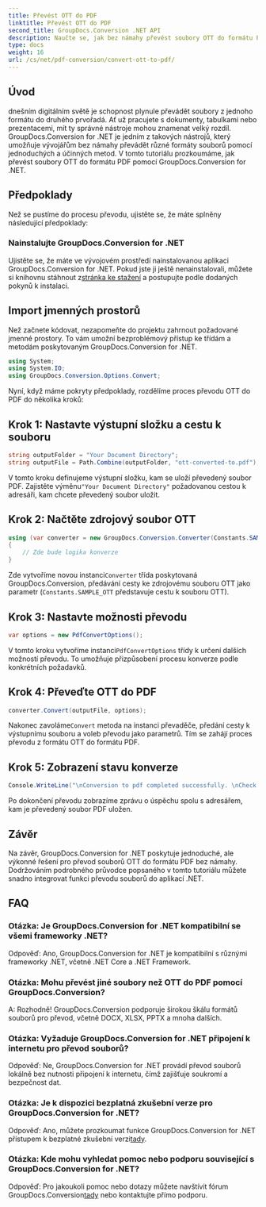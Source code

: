 ```yaml
---
title: Převést OTT do PDF
linktitle: Převést OTT do PDF
second_title: GroupDocs.Conversion .NET API
description: Naučte se, jak bez námahy převést soubory OTT do formátu PDF pomocí GroupDocs.Conversion for .NET. Bezproblémově integrujte převod souborů do svých aplikací .NET.
type: docs
weight: 16
url: /cs/net/pdf-conversion/convert-ott-to-pdf/
---
```

## Úvod

dnešním digitálním světě je schopnost plynule převádět soubory z jednoho formátu do druhého prvořadá. Ať už pracujete s dokumenty, tabulkami nebo prezentacemi, mít ty správné nástroje mohou znamenat velký rozdíl. GroupDocs.Conversion for .NET je jedním z takových nástrojů, který umožňuje vývojářům bez námahy převádět různé formáty souborů pomocí jednoduchých a účinných metod. V tomto tutoriálu prozkoumáme, jak převést soubory OTT do formátu PDF pomocí GroupDocs.Conversion for .NET.

## Předpoklady

Než se pustíme do procesu převodu, ujistěte se, že máte splněny následující předpoklady:

### Nainstalujte GroupDocs.Conversion for .NET

 Ujistěte se, že máte ve vývojovém prostředí nainstalovanou aplikaci GroupDocs.Conversion for .NET. Pokud jste ji ještě nenainstalovali, můžete si knihovnu stáhnout z[stránka ke stažení](https://releases.groupdocs.com/conversion/net/) a postupujte podle dodaných pokynů k instalaci.

## Import jmenných prostorů

Než začnete kódovat, nezapomeňte do projektu zahrnout požadované jmenné prostory. To vám umožní bezproblémový přístup ke třídám a metodám poskytovaným GroupDocs.Conversion for .NET.

```csharp
using System;
using System.IO;
using GroupDocs.Conversion.Options.Convert;
```


Nyní, když máme pokryty předpoklady, rozdělíme proces převodu OTT do PDF do několika kroků:

## Krok 1: Nastavte výstupní složku a cestu k souboru

```csharp
string outputFolder = "Your Document Directory";
string outputFile = Path.Combine(outputFolder, "ott-converted-to.pdf");
```

 V tomto kroku definujeme výstupní složku, kam se uloží převedený soubor PDF. Zajistěte výměnu`"Your Document Directory"` požadovanou cestou k adresáři, kam chcete převedený soubor uložit.

## Krok 2: Načtěte zdrojový soubor OTT

```csharp
using (var converter = new GroupDocs.Conversion.Converter(Constants.SAMPLE_OTT))
{
    // Zde bude logika konverze
}
```

 Zde vytvoříme novou instanci`Converter` třída poskytovaná GroupDocs.Conversion, předávání cesty ke zdrojovému souboru OTT jako parametr (`Constants.SAMPLE_OTT` představuje cestu k souboru OTT).

## Krok 3: Nastavte možnosti převodu

```csharp
var options = new PdfConvertOptions();
```

 V tomto kroku vytvoříme instanci`PdfConvertOptions` třídy k určení dalších možností převodu. To umožňuje přizpůsobení procesu konverze podle konkrétních požadavků.

## Krok 4: Převeďte OTT do PDF

```csharp
converter.Convert(outputFile, options);
```

 Nakonec zavoláme`Convert` metoda na instanci převaděče, předání cesty k výstupnímu souboru a voleb převodu jako parametrů. Tím se zahájí proces převodu z formátu OTT do formátu PDF.

## Krok 5: Zobrazení stavu konverze

```csharp
Console.WriteLine("\nConversion to pdf completed successfully. \nCheck output in {0}", outputFolder);
```

Po dokončení převodu zobrazíme zprávu o úspěchu spolu s adresářem, kam je převedený soubor PDF uložen.

## Závěr

Na závěr, GroupDocs.Conversion for .NET poskytuje jednoduché, ale výkonné řešení pro převod souborů OTT do formátu PDF bez námahy. Dodržováním podrobného průvodce popsaného v tomto tutoriálu můžete snadno integrovat funkci převodu souborů do aplikací .NET.

## FAQ

### Otázka: Je GroupDocs.Conversion for .NET kompatibilní se všemi frameworky .NET?

Odpověď: Ano, GroupDocs.Conversion for .NET je kompatibilní s různými frameworky .NET, včetně .NET Core a .NET Framework.

### Otázka: Mohu převést jiné soubory než OTT do PDF pomocí GroupDocs.Conversion?

A: Rozhodně! GroupDocs.Conversion podporuje širokou škálu formátů souborů pro převod, včetně DOCX, XLSX, PPTX a mnoha dalších.

### Otázka: Vyžaduje GroupDocs.Conversion for .NET připojení k internetu pro převod souborů?

Odpověď: Ne, GroupDocs.Conversion for .NET provádí převod souborů lokálně bez nutnosti připojení k internetu, čímž zajišťuje soukromí a bezpečnost dat.

### Otázka: Je k dispozici bezplatná zkušební verze pro GroupDocs.Conversion for .NET?

Odpověď: Ano, můžete prozkoumat funkce GroupDocs.Conversion for .NET přístupem k bezplatné zkušební verzi[tady](https://releases.groupdocs.com/).

### Otázka: Kde mohu vyhledat pomoc nebo podporu související s GroupDocs.Conversion for .NET?

 Odpověď: Pro jakoukoli pomoc nebo dotazy můžete navštívit fórum GroupDocs.Conversion[tady](https://forum.groupdocs.com/c/conversion/11) nebo kontaktujte přímo podporu.